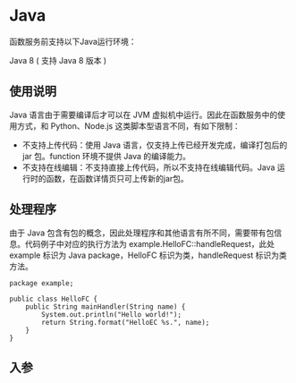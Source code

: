 # Java
函数服务前支持以下Java运行环境：

Java 8 ( 支持 Java 8 版本 )

## 使用说明

Java 语言由于需要编译后才可以在 JVM 虚拟机中运行。因此在函数服务中的使用方式，和 Python、Node.js 这类脚本型语言不同，有如下限制：

- 不支持上传代码：使用 Java 语言，仅支持上传已经开发完成，编译打包后的 jar 包。function 环境不提供 Java 的编译能力。
- 不支持在线编辑：不支持直接上传代码，所以不支持在线编辑代码。Java 运行时的函数，在函数详情页只可上传新的jar包。

## 处理程序

由于 Java 包含有包的概念，因此处理程序和其他语言有所不同，需要带有包信息。代码例子中对应的执行方法为 example.HelloFC::handleRequest，此处 example 标识为 Java package，HelloFC 标识为类，handleRequest 标识为类方法。

```
package example;

public class HelloFC {
    public String mainHandler(String name) {
        System.out.println("Hello world!");
        return String.format("HelloEC %s.", name);
    }
}
```


## 入参
